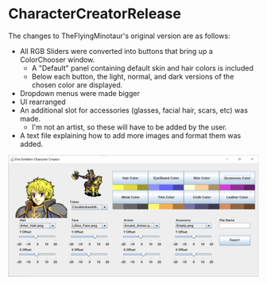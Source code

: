 # CharacterCreatorRelease

The changes to TheFlyingMinotaur's original version are as follows:
- All RGB Sliders were converted into buttons that bring up a ColorChooser window.
  - A "Default" panel containing default skin and hair colors is included
  - Below each button, the light, normal, and dark versions of the chosen color are displayed.
- Dropdown menus were made bigger
- UI rearranged
- An additional slot for accessories (glasses, facial hair, scars, etc) was made.
  - I'm not an artist, so these will have to be added by the user.
- A text file explaining how to add more images and format them was added.

![UI](/FECCv2.png)
